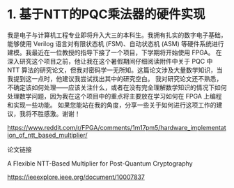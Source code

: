 
# 1. 基于NTT的PQC乘法器的硬件实现

我是电子与计算机工程专业即将升入大三的本科生。我拥有扎实的数字电子基础，能够使用 Verilog 语言对有限状态机 (FSM)、自动状态机 (ASM) 等硬件系统进行建模。我最近在一位教授的指导下接了一个项目，下学期将开始使用 FPGA。
在深入研究这个项目之前，他让我在这个暑假期间仔细阅读附件中关于 PQC 中 NTT 算法的研究论文，但我对密码学一无所知。这篇论文涉及大量数学知识，当我提到这一点时，他建议我尝试找出其中的研究空白。
我对研究论文还不熟悉，不确定该如何处理——应该关注什么，或者在没有完全理解数学知识的情况下如何处理数学问题，因为我在这个项目中的重点将主要放在学习如何在 FPGA 上编程和实现一些功能。
如果您能站在我的角度，分享一些关于如何进行这项工作的建议，我将不胜感激。谢谢！

<https://www.reddit.com/r/FPGA/comments/1m17pm5/hardware_implementation_of_ntt_based_multiplier/>

论文链接

A Flexible NTT-Based Multiplier for Post-Quantum Cryptography

<https://ieeexplore.ieee.org/document/10007837>

